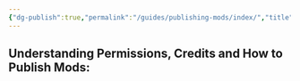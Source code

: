 ```yaml
---
{"dg-publish":true,"permalink":"/guides/publishing-mods/index/","title":"Publishing Mods","tags":["Nexus","Permissions","Credits","Ethics"]}
---
```


## Understanding Permissions, Credits and How to Publish Mods: